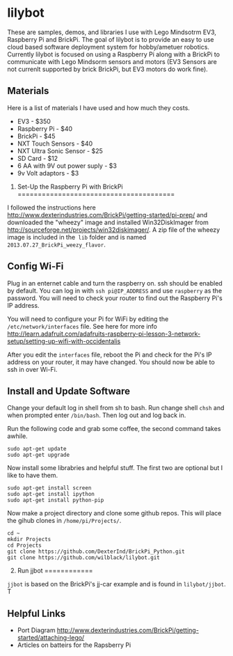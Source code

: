lilybot
=======

These are samples, demos, and libraries I use with Lego Mindsotrm EV3, Raspberry Pi and BrickPi. The goal of lilybot
is to provide an easy to use cloud based software deployment system for hobby/ametuer robotics. Currently lilybot
is focused on using a Raspberry Pi along with a BrickPi to communicate with Lego Mindsorm sensors and motors (EV3 Sensors 
are not currenlt supported by brick BrickPi, but EV3 motors do work fine). 


Materials
---------

Here is a list of materials I have used and how much they costs.


* EV3 - $350
* Raspberry Pi - $40
* BrickPi - $45
* NXT Touch Sensors - $40
* NXT Ultra Sonic Sensor - $25
* SD Card - $12
* 6 AA with 9V out power suply - $3
* 9v Volt adaptors - $3


1. Set-Up the Raspberry Pi with BrickPi
=======================================

I followed the instructions here http://www.dexterindustries.com/BrickPi/getting-started/pi-prep/ 
and downloaded the "wheezy" image and installed Win32DiskImager from http://sourceforge.net/projects/win32diskimager/. 
A zip file of the wheezy image is included in the` lib` folder and is named `2013.07.27_BrickPi_weezy_flavor`.


Config Wi-Fi
------------

Plug in an enternet cable and turn the raspberry on. ssh should be enabled by default. You can log in with 
`ssh pi@IP_ADDRESS` and use `raspberry` as the password. You will need to check your router to find out the Raspberry Pi's IP address.

You will need to configure your Pi for WiFi by editing the `/etc/network/interfaces` file. See here for more 
info http://learn.adafruit.com/adafruits-raspberry-pi-lesson-3-network-setup/setting-up-wifi-with-occidentalis

After you edit the `interfaces` file, reboot the Pi and check for the Pi's IP address on your router, it may have changed. 
You should now be able to ssh in over Wi-Fi.


Install and Update Software
---------------------------

Change your default log in shell from sh to bash. Run change shell `chsh` and when prompted enter `/bin/bash`. 
Then log out and log back in. 


Run the following code and grab some coffee, the second command takes awhile.

```
sudo apt-get update
sudo apt-get upgrade
```

Now install some librabries and helpful stuff. The first two are optional but I like to have them.

```
sudo apt-get install screen
sudo apt-get install ipython
sudo apt-get install python-pip

```

Now make a project directory and clone some github repos. This will place the gihub clones in `/home/pi/Projects/`.

```
cd ~
mkdir Projects
cd Projects 
git clone https://github.com/DexterInd/BrickPi_Python.git
git clone https://github.com/wilblack/lilybot.git
```


2. Run jjbot
============

`jjbot` is based on the BrickPi's jj-car example and is found in `lilybot/jjbot`. T



Helpful Links
-------------

* Port Diagram http://www.dexterindustries.com/BrickPi/getting-started/attaching-lego/
* Articles on batteirs for the Rapsberry Pi
